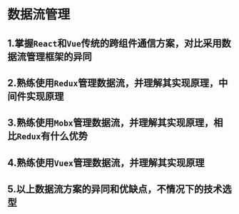 # 数据流管理

## 1.掌握`React`和`Vue`传统的跨组件通信方案，对比采用数据流管理框架的异同

## 2.熟练使用`Redux`管理数据流，并理解其实现原理，中间件实现原理

## 3.熟练使用`Mobx`管理数据流，并理解其实现原理，相比`Redux`有什么优势

## 4.熟练使用`Vuex`管理数据流，并理解其实现原理

## 5.以上数据流方案的异同和优缺点，不情况下的技术选型

